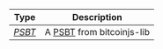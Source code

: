 |   Type   |                         Description                          |
| :------: | :----------------------------------------------------------: |
| [*PSBT*](/docs/dev-resources/documentation/javascript-sdk-ref/types#psbt) | A [PSBT](/docs/dev-resources/documentation/javascript-sdk-ref/types#psbt) from bitcoinjs-lib |
